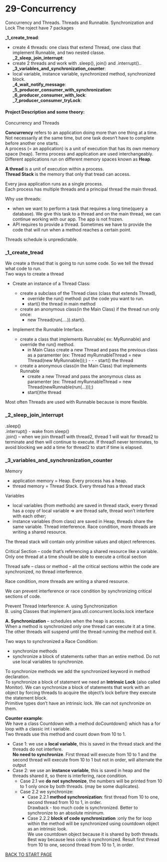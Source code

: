 # 29-Concurrency
Concurrency and Threads. Threads and Runnable. Synchronization and Lock
The roject have 7 packages  

**_1_create_tread**:   
-  create 4 threads: one class that extend Thread, one class that implement Runnable, and two nested classe.  
**_2_sleep_join_interrupt**: 
-  create 2 threads and work with .sleep(), join() and .interrupt()..  
**_3_variables_and_synchronization_counter**:  
-  local variable, instance variable, synchronized method, synchronized block.  
**_4_wait_notify_message**:   
**_5_producer_consumer_with_synchronization**:   
**_6_producer_consumer_with_lock**:  
**_7_producer_consumer_tryLock**:  

#### Project Description and some theory:  

Concurrency and Threads  

**Concurrency** refers to an application doing more than one thing at a time. Not necessarily at the same time, but one task doesn’t have to complete before another one starts.  
A process (= an application) is a unit of execution that has its own memory space (heap). Terms process and application are used interchangeably.  
Different applications run on different memory spaces known as **Heap**.  


**A thread** is a unit of execution within a process.  
**Thread Stack** is the memory that only that tread can access.  

Every java application runs as a single process.  
Each process has multiple threads and a principal thread the main thread.  

Why use threads:
-  when we want to perform a task that requires a long time(query a database). We give this task to a thread and on the main thread, we can continue working with our app. The app is not frozen.
-  API requires to provide a thread. Sometimes we have to provide the code that will run when a method reaches a certain point.

Threads schedule is unpredictable.  

### _1_create_tread  

We create a thread that is going to run some code. So we tell the thread what code to run.  
Two ways to create a thread 
-  Create an instance of a Thread Class: 
   -  create a subclass of the Thread  class (class that extends Thread), 
      -  override the run() method: put the code you want to run.  
      -  start() the thread in main method  
   -  create an anonymous class(in the Main Class) if the thread run only once:  
      -  new Thread(run(….)).start().  
      
-  Implement the Runnable Interface.  
   -  create a class that implements Runnable( ex: MyRunnable) and override the run() method.  
      -  in Main Class create a new Thread and pass the previous class as a paramenter (ex: Thread myRunnableThread = new Thread(new MyRunnable());)  -  -  -  start() the thread  
   -   create a anonymous class(in the Main Class) that implements Runnable  
       -  create a new Thread and pass the anonymous class as paramenter (ex: Thread myRunnableThread = new Thread(newRunnable(run(…)));)  
       -  start()the thread  

Most often Threads are used with Runnable because is more flexible.  

### _2_sleep_join_interrupt  

.sleep()  
.interrupt() - wake from sleep()  
.join() – when we join thread1 with thread2, thread 1 will wait for thread2 to terminate and then will continue to execute. If thread1 never terminates, to avoid blocking we add a time for thread2 to start if time is elapsed.  

### _3_variables_and_synchronization_counter  

Memory  
-  application memory = Heap. Every process has a heap.  
-  thread memory = Thread Stack. Every thread has a thread stack  

Variables   
-  local variables (from methods) are saved in thread stack, every thread has a copy of local variable => are thread safe, thread won’t interfere with each other;  
-  instance variables (from class) are saved in Heap, threads share the same variable. Thread interference. Race condition, more threads are writing a shared resource.  

The thread stack will contain only primitive values and object references.  

Critical Section – code that’s referencing a shared resource like a variable.  
Only one thread at a time should be able to execute a critical section   

Thread safe – class or method – all the critical sections within the code are synchronized, no thread interference.  

Race condition, more threads are writing a shared resource.

We can prevent interference or race condition by synchronizing critical sections of code.


Prevent Thread Interference:
A.	using Synchronization  
B.	using Classes that implement java.util.concurrent.locks.lock interface  

**A. Synchronization** – schedules when the heap is access.  
When a method is synchronized only one thread can execute it at a time. The other threads will suspend until the thread running the method exit it.  

Two ways to synchronized a Race Condition:  
-  synchronize methods   
-  synchronize a block of statements rather than an entire method. Do not use local variables to synchronize.   

To synchronize methods we add the synchronized keyword in method declaration.  
To synchronize a block of statement we need an **Intrinsic Lock** (also called Monitor). We can synchronize a block of statements that work with an object by forcing threads to acquire the object’s lock before they execute the statement block.  
Primitive types don’t have an intrinsic lock. We can not synchronize on them.  

**Counter example**:  
We have a class Countdown with a method doCountdown() which has a for loop with a classic int i variable.  
Two threads use this method and count down from 10 to 1.  
-  Case 1: we use a **local variable**, this is saved in the thread stack and the threads do not interfere.  
**No need to synchronize**.  First thread will execute from 10 to 1 and the second thread will execute from 10 to 1 but not in order,  will alternate the output 
-  Case 2: we use an **instance variable**, this is saved in heap and the threads shared  it, so there is interfering, race condition.
   -  Case 2.1 we **do not synchronize**, the numbers will be printed from 10 to 1 only once by both threads. (may be some duplicates).  
   -  Case 2.2 we synchronize:  
      - Case 2.2.1 **method synchronization**:  first thread from 10 to one, second thread from 10 to 1, in order.  
      Drawback - too much code is synchronized. Better to synchronize to an absolute minimum.  
      - Case 2.2.2 **block of code synchronization** :only the for loop within the method will be synchronized using countdown object as an intrinsic look.  
      We use countdown object because it is shared by both threads.  
      Best way because less code is synchronized.
      Result first thread from 10 to one, second thread from 10 to 1, in order.  



[BACK TO START PAGE](https://github.com/FlorescuAndrei/Start.git) 
